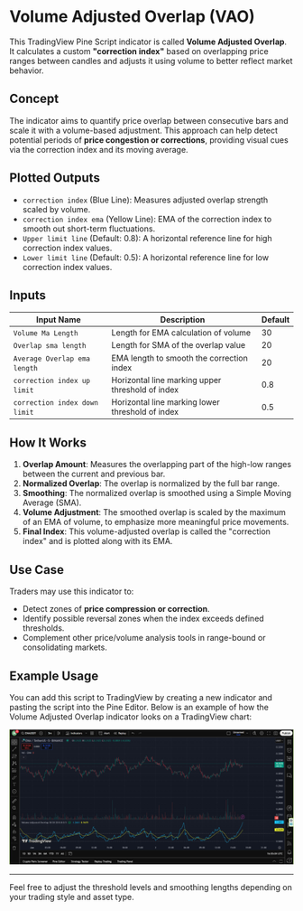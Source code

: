 

# Volume Adjusted Overlap (VAO)

This TradingView Pine Script indicator is called **Volume Adjusted Overlap**. It calculates a custom **"correction index"** based on overlapping price ranges between candles and adjusts it using volume to better reflect market behavior.

## Concept

The indicator aims to quantify price overlap between consecutive bars and scale it with a volume-based adjustment. This approach can help detect potential periods of **price congestion or corrections**, providing visual cues via the correction index and its moving average.

## Plotted Outputs

- `correction index` (Blue Line): Measures adjusted overlap strength scaled by volume.
- `correction index ema` (Yellow Line): EMA of the correction index to smooth out short-term fluctuations.
- `Upper limit line` (Default: 0.8): A horizontal reference line for high correction index values.
- `Lower limit line` (Default: 0.5): A horizontal reference line for low correction index values.

## Inputs

| Input Name                   | Description                                           | Default |
|-----------------------------|-------------------------------------------------------|---------|
| `Volume Ma Length`          | Length for EMA calculation of volume                 | 30      |
| `Overlap sma length`        | Length for SMA of the overlap value                  | 20      |
| `Average Overlap ema length`| EMA length to smooth the correction index            | 20      |
| `correction index up limit` | Horizontal line marking upper threshold of index     | 0.8     |
| `correction index down limit`| Horizontal line marking lower threshold of index   | 0.5     |

## How It Works

1. **Overlap Amount**: Measures the overlapping part of the high-low ranges between the current and previous bar.
2. **Normalized Overlap**: The overlap is normalized by the full bar range.
3. **Smoothing**: The normalized overlap is smoothed using a Simple Moving Average (SMA).
4. **Volume Adjustment**: The smoothed overlap is scaled by the maximum of an EMA of volume, to emphasize more meaningful price movements.
5. **Final Index**: This volume-adjusted overlap is called the "correction index" and is plotted along with its EMA.

## Use Case

Traders may use this indicator to:

- Detect zones of **price compression or correction**.
- Identify possible reversal zones when the index exceeds defined thresholds.
- Complement other price/volume analysis tools in range-bound or consolidating markets.

## Example Usage

You can add this script to TradingView by creating a new indicator and pasting the script into the Pine Editor.
Below is an example of how the Volume Adjusted Overlap indicator looks on a TradingView chart:

![image](./image.png)


---

Feel free to adjust the threshold levels and smoothing lengths depending on your trading style and asset type.
